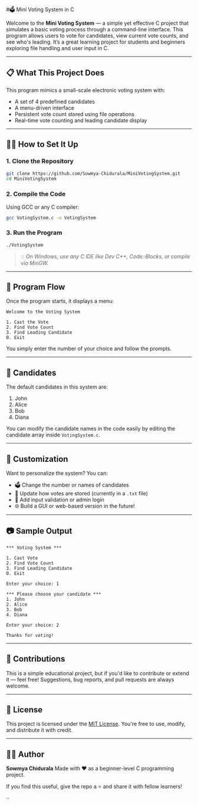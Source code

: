 #🗳️ Mini Voting System in C

Welcome to the **Mini Voting System** — a simple yet effective C project that simulates a basic voting process through a command-line interface. This program allows users to vote for candidates, view current vote counts, and see who's leading. It’s a great learning project for students and beginners exploring file handling and user input in C.

---

## 📋 What This Project Does

This program mimics a small-scale electronic voting system with:

- A set of 4 predefined candidates
- A menu-driven interface
- Persistent vote count stored using file operations
- Real-time vote counting and leading candidate display

---

## 👨‍💻 How to Set It Up

### 1. Clone the Repository

```bash
git clone https://github.com/Sowmya-Chidurala/MiniVotingSystem.git
cd MiniVotingSystem
````

### 2. Compile the Code

Using GCC or any C compiler:

```bash
gcc VotingSystem.c -o VotingSystem
```

### 3. Run the Program

```bash
./VotingSystem
```

> 💡 *On Windows, use any C IDE like Dev C++, Code::Blocks, or compile via MinGW.*

---

## 🧾 Program Flow

Once the program starts, it displays a menu:

```
Welcome to the Voting System

1. Cast the Vote
2. Find Vote Count
3. Find Leading Candidate
0. Exit
```

You simply enter the number of your choice and follow the prompts.

---

## 👥 Candidates

The default candidates in this system are:

1. John
2. Alice
3. Bob
4. Diana

You can modify the candidate names in the code easily by editing the candidate array inside `VotingSystem.c`.

---

## 🔧 Customization

Want to personalize the system? You can:

* 🗳 Change the number or names of candidates
* 📁 Update how votes are stored (currently in a `.txt` file)
* 🧠 Add input validation or admin login
* 🌐 Build a GUI or web-based version in the future!

---

## 📷 Sample Output

```plaintext
*** Voting System ***

1. Cast Vote
2. Find Vote Count
3. Find Leading Candidate
0. Exit

Enter your choice: 1

*** Please choose your candidate ***
1. John
2. Alice
3. Bob
4. Diana

Enter your choice: 2

Thanks for voting!
```

---

## 🙌 Contributions

This is a simple educational project, but if you'd like to contribute or extend it — feel free! Suggestions, bug reports, and pull requests are always welcome.

---

## 📄 License

This project is licensed under the [MIT License](LICENSE). You're free to use, modify, and distribute it with credit.

---

## 👩‍💻 Author

**Sowmya Chidurala**
Made with ❤️ as a beginner-level C programming project.

If you find this useful, give the repo a ⭐ and share it with fellow learners!

``
